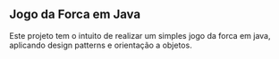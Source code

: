 ## Jogo da Forca em Java

Este projeto tem o intuito de realizar um simples jogo da forca em java, aplicando design patterns e orientação a objetos.

 
